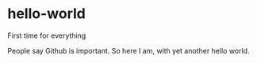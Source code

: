 # hello-world
First time for everything

People say Github is important. So here I am, with yet another hello world.
